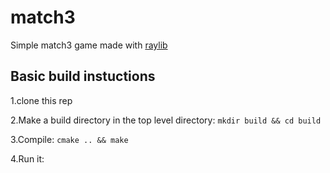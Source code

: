 # match3
Simple match3 game made with [raylib](https://www.raylib.com/)
## Basic build instuctions 

1.clone this rep

2.Make a build directory in the top level directory: `mkdir build && cd build`

3.Compile: `cmake .. && make`

4.Run it: 
